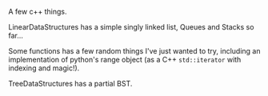 A few c++ things.

LinearDataStructures has a simple singly linked list, Queues and Stacks so far...

Some functions has a few random things I've just wanted to try, including an implementation
of python's range object (as a C++ `std::iterator` with indexing and magic!).

TreeDataStructures has a partial BST.
